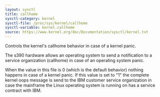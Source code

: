 ```yaml
---
layout: sysctl
title: callhome
sysctl-category: kernel
sysctl-file: /proc/sys/kernel/callhome
sysctl-variable: kernel.callhome
source: https://www.kernel.org/doc/Documentation/sysctl/kernel.txt
---
```


Controls the kernel's callhome behavior in case of a kernel panic.

The s390 hardware allows an operating system to send a notification
to a service organization (callhome) in case of an operating system panic.

When the value in this file is 0 (which is the default behavior)
nothing happens in case of a kernel panic. If this value is set to "1"
the complete kernel oops message is send to the IBM customer service
organization in case the mainframe the Linux operating system is running
on has a service contract with IBM.

